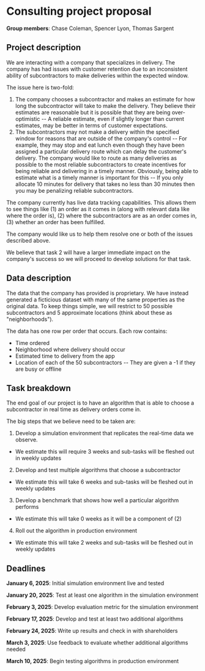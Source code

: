 # Consulting project proposal

**Group members**: Chase Coleman, Spencer Lyon, Thomas Sargent


## Project description

We are interacting with a company that specializes in delivery. The company has had issues with
customer retention due to an inconsistent ability of subcontractors to make deliveries within the
expected window.

The issue here is two-fold:

1. The company chooses a subcontractor and makes an estimate for how long the subcontractor will
  take to make the delivery. They believe their estimates are reasonable but it is possible that
  they are being over-optimistic -- A reliable estimate, even if slightly longer than current
  estimates, may be better in terms of customer expectations.
2. The subcontractors may not make a delivery within the specified window for reasons that are
  outside of the company's control -- For example, they may stop and eat lunch even though they
  have been assigned a particular delivery route which can delay the customer's delivery. The
  company would like to route as many deliveries as possible to the most reliable subcontractors
  to create incentives for being reliable and delivering in a timely manner. Obviously, being able
  to estimate what is a timely manner is important for this -- If you only allocate 10 minutes for
  delivery that takes no less than 30 minutes then you may be penalizing reliable subcontractors.

The company currently has live data tracking capabilities. This allows them to see things like
(1) an order as it comes in (along with relevant data like where the order is), (2) where the
subcontractors are as an order comes in, (3) whether an order has been fulfilled.

The company would like us to help them resolve one or both of the issues described above.

We believe that task 2 will have a larger immediate impact on the company's success so we will
proceed to develop solutions for that task.


## Data description

The data that the company has provided is proprietary. We have instead generated a ficticious
dataset with many of the same properties as the original data. To keep things simple, we will
restrict to 50 possible subcontractors and 5 approximate locations (think about these as
"neighborhoods").

The data has one row per order that occurs. Each row contains:

* Time ordered
* Neighborhood where delivery should occur
* Estimated time to delivery from the app
* Location of each of the 50 subcontractors -- They are given a -1 if they are busy or offline


## Task breakdown

The end goal of our project is to have an algorithm that is able to choose a subcontractor in real
time as delivery orders come in.

The big steps that we believe need to be taken are:

1. Develop a simulation environment that replicates the real-time data we observe.
  - We estimate this will require 3 weeks and sub-tasks will be fleshed out in weekly updates
2. Develop and test multiple algorithms that choose a subcontractor
  - We estimate this will take 6 weeks and sub-tasks will be fleshed out in weekly updates
3. Develop a benchmark that shows how well a particular algorithm performs
  - We estimate this will take 0 weeks as it will be a component of (2)
4. Roll out the algorithm in production environment
  - We estimate this will take 2 weeks and sub-tasks will be fleshed out in weekly updates


## Deadlines

**January 6, 2025**: Initial simulation environment live and tested

**January 20, 2025**: Test at least one algorithm in the simulation environment

**February 3, 2025**: Develop evaluation metric for the simulation environment

**February 17, 2025**: Develop and test at least two additional algorithms

**February 24, 2025**: Write up results and check in with shareholders

**March 3, 2025**: Use feedback to evaluate whether additional algorithms needed

**March 10, 2025**: Begin testing algorithms in production environment

